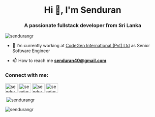 <h1 align="center">Hi 👋, I'm Senduran</h1>
<h3 align="center">A passionate fullstack developer from Sri Lanka</h3>

<p align="left"> <img src="https://komarev.com/ghpvc/?username=sendurangr&label=Profile%20views&color=0e75b6&style=flat" alt="sendurangr" /> </p>

- 🔭 I’m currently working at [CodeGen International (Pvt) Ltd](https://codegen.co.uk/) as Senior Software Engineer

- 📫 How to reach me **senduran40@gmail.com**

<h3 align="left">Connect with me:</h3>
<p align="left">
<a href="https://twitter.com/sendurangrs" target="blank"><img align="center" src="https://raw.githubusercontent.com/rahuldkjain/github-profile-readme-generator/master/src/images/icons/Social/twitter.svg" alt="sendurangrs" height="30" width="40" /></a>
<a href="https://linkedin.com/in/sendurangr" target="blank"><img align="center" src="https://raw.githubusercontent.com/rahuldkjain/github-profile-readme-generator/master/src/images/icons/Social/linked-in-alt.svg" alt="sendurangr" height="30" width="40" /></a>
<a href="https://fb.com/senduran.grs" target="blank"><img align="center" src="https://raw.githubusercontent.com/rahuldkjain/github-profile-readme-generator/master/src/images/icons/Social/facebook.svg" alt="senduran.grs" height="30" width="40" /></a>
<a href="https://instagram.com/senduran_grs" target="blank"><img align="center" src="https://raw.githubusercontent.com/rahuldkjain/github-profile-readme-generator/master/src/images/icons/Social/instagram.svg" alt="senduran_grs" height="30" width="40" /></a>
</p>


<p>&nbsp;<img align="center" src="https://github-readme-stats.vercel.app/api?username=sendurangr&show_icons=true&theme=dracula&locale=en" alt="sendurangr" /></p>

<p><img align="center" src="https://github-readme-streak-stats.herokuapp.com/?user=sendurangr&theme=dark" alt="sendurangr" /></p>
